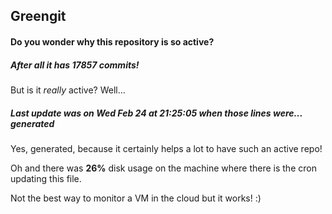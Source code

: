 ## Greengit

#### Do you wonder why this repository is so active?

##### After all it has 17857 commits!

But is it *really* active? Well...

##### Last update was on Wed Feb 24 at 21:25:05 when those lines were... generated

Yes, generated, because it certainly helps a lot to have such an active repo!

Oh and there was **26%** disk usage on the machine
where there is the cron updating this file.

Not the best way to monitor a VM in the cloud but it works! :)
